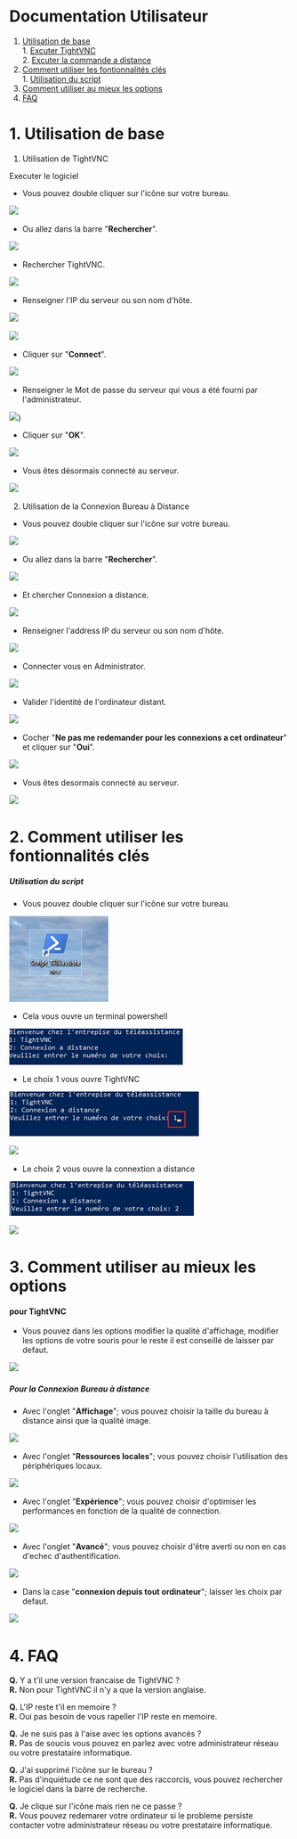 # Documentation Utilisateur

1. [Utilisation de base](#1-utilisation-de-base) \
            1. [Excuter TightVNC](#utilisation-de-tightvnc) \
            2. [Excuter la commande a distance](#utilisation-du-script)
3. [Comment utiliser les fontionnalités clés](#2-comment-utiliser-les-fontionnalités-clés) \
            1. [Utilisation du script](#utilisation-du-script)
4. [Comment utiliser au mieux les options](#3-comment-utiliser-au-mieux-les-options)
5. [FAQ](#4-faq)
            

# 1. Utilisation de base

1. Utilisation de TightVNC


 Executer le logiciel

  * Vous pouvez double cliquer sur l'icône sur votre bureau.

![](https://github.com/WildCodeSchool/TSSR-2409-JAUNE-P1-G4-Teleassistance/blob/main/image/Install_TightVNC_Cient/Capture%20d'%C3%A9cran%202024-10-17%20112704.png)

  * Ou allez dans la barre "**Rechercher**".
   
![](https://github.com/WildCodeSchool/TSSR-2409-JAUNE-P1-G4-Teleassistance/blob/main/image/Install_TightVNC_Cient/Capture%20d'%C3%A9cran%202024-10-17%20114233.png)

  * Rechercher TightVNC.

![](https://github.com/WildCodeSchool/TSSR-2409-JAUNE-P1-G4-Teleassistance/blob/main/image/Install_TightVNC_Cient/Capture%20d'%C3%A9cran%202024-10-17%20114255.png)

  * Renseigner l'IP du serveur ou son nom d'hôte.

![](https://github.com/WildCodeSchool/TSSR-2409-JAUNE-P1-G4-Teleassistance/blob/main/image/Install_TightVNC_Cient/Capture%20d'%C3%A9cran%202024-10-16%20142619.png)

![](https://github.com/WildCodeSchool/TSSR-2409-JAUNE-P1-G4-Teleassistance/blob/main/image/Install_TightVNC_Cient/Capture%20d'%C3%A9cran%202024-10-16%20160917.png)

  * Cliquer sur "**Connect**".

![](https://github.com/WildCodeSchool/TSSR-2409-JAUNE-P1-G4-Teleassistance/blob/main/image/Install_TightVNC_Cient/Capture%20d'%C3%A9cran%202024-10-16%20160926.png)

  * Renseigner le Mot de passe du serveur qui vous a été fourni par l'administrateur.

![](https://github.com/WildCodeSchool/TSSR-2409-JAUNE-P1-G4-Teleassistance/blob/main/image/Install_TightVNC_Cient/Capture%20d'%C3%A9cran%202024-10-16%20160939.png))

  * Cliquer sur "**OK**".

![](https://github.com/WildCodeSchool/TSSR-2409-JAUNE-P1-G4-Teleassistance/blob/main/image/Install_TightVNC_Cient/Capture%20d'%C3%A9cran%202024-10-16%20160953.png)

  * Vous êtes désormais connecté au serveur.

![](https://github.com/WildCodeSchool/TSSR-2409-JAUNE-P1-G4-Teleassistance/blob/main/image/Install_TightVNC_Cient/Capture%20d'%C3%A9cran%202024-10-16%20161056.png)


2. Utilisation de la Connexion Bureau à Distance


  * Vous pouvez double cliquer sur l'icône sur votre bureau.

![](https://github.com/WildCodeSchool/TSSR-2409-JAUNE-P1-G4-Teleassistance/blob/main/image/Install_TightVNC_Cient/Capture%20d'%C3%A9cran%202024-10-17%20112659.png)

  * Ou allez dans la barre "**Rechercher**".
  
![](https://github.com/WildCodeSchool/TSSR-2409-JAUNE-P1-G4-Teleassistance/blob/main/image/Install_TightVNC_Cient/Capture%20d'%C3%A9cran%202024-10-16%20163025.png)

  * Et chercher Connexion a distance.

![](https://github.com/WildCodeSchool/TSSR-2409-JAUNE-P1-G4-Teleassistance/blob/main/image/Install_TightVNC_Cient/Capture%20d'%C3%A9cran%202024-10-16%20163050.png)

  * Renseigner l'address IP du serveur ou son nom d'hôte.

![](https://github.com/WildCodeSchool/TSSR-2409-JAUNE-P1-G4-Teleassistance/blob/main/image/Install_TightVNC_Cient/Capture%20d'%C3%A9cran%202024-10-16%20153359.png)

  * Connecter vous en Administrator.

![](https://github.com/WildCodeSchool/TSSR-2409-JAUNE-P1-G4-Teleassistance/blob/main/image/Install_TightVNC_Cient/Capture%20d'%C3%A9cran%202024-10-16%20163652.png)

  * Valider l'identité de l'ordinateur distant.

![](https://github.com/WildCodeSchool/TSSR-2409-JAUNE-P1-G4-Teleassistance/blob/main/image/Install_TightVNC_Cient/Capture%20d'%C3%A9cran%202024-10-16%20155734.png)

  * Cocher "**Ne pas me redemander pour les connexions a cet ordinateur**" et cliquer sur "**Oui**".

![](https://github.com/WildCodeSchool/TSSR-2409-JAUNE-P1-G4-Teleassistance/blob/main/image/Install_TightVNC_Cient/Capture%20d'%C3%A9cran%202024-10-16%20155727.png)

  * Vous êtes desormais connecté au serveur.

![](https://github.com/WildCodeSchool/TSSR-2409-JAUNE-P1-G4-Teleassistance/blob/main/image/Install_TightVNC_Cient/Capture%20d'%C3%A9cran%202024-10-16%20155542.png)


# 2. Comment utiliser les fontionnalités clés

##### Utilisation du script

  * Vous pouvez double cliquer sur l'icône sur votre bureau.

![](https://github.com/WildCodeSchool/TSSR-2409-JAUNE-P1-G4-Teleassistance/blob/main/image/image.png)

* Cela vous ouvre un terminal powershell

![](https://github.com/WildCodeSchool/TSSR-2409-JAUNE-P1-G4-Teleassistance/blob/main/image/Install_TightVNC_Cient/image3.png)

* Le choix 1 vous ouvre TightVNC

![](https://github.com/WildCodeSchool/TSSR-2409-JAUNE-P1-G4-Teleassistance/blob/main/image/Install_TightVNC_Cient/image4.png)


![](https://github.com/WildCodeSchool/TSSR-2409-JAUNE-P1-G4-Teleassistance/blob/main/image/Install_TightVNC_Cient/Capture%20d'%C3%A9cran%202024-10-16%20142619.png)

* Le choix 2 vous ouvre la connextion a distance 

![](https://github.com/WildCodeSchool/TSSR-2409-JAUNE-P1-G4-Teleassistance/blob/main/image/Install_TightVNC_Cient/image5.png)


![](https://github.com/WildCodeSchool/TSSR-2409-JAUNE-P1-G4-Teleassistance/blob/main/image/Install_TightVNC_Cient/Capture%20d'%C3%A9cran%202024-10-16%20153359.png)


# 3. Comment utiliser au mieux les options

#### pour TightVNC

* Vous pouvez dans les options modifier la qualité d'affichage, modifier les options de votre souris
  pour le reste il est conseillé de laisser par defaut.
  
![](https://github.com/WildCodeSchool/TSSR-2409-JAUNE-P1-G4-Teleassistance/blob/main/image/Install_TightVNC_Cient/Capture%20d'%C3%A9cran%202024-10-17%20093917.png)


##### Pour la Connexion Bureau à distance


* Avec l'onglet "**Affichage**"; vous pouvez choisir la taille du bureau à distance ainsi que la qualité image.

![](https://github.com/WildCodeSchool/TSSR-2409-JAUNE-P1-G4-Teleassistance/blob/main/image/Install_TightVNC_Cient/Capture%20d'%C3%A9cran%202024-10-17%20094006.png)

* Avec l'onglet "**Ressources locales**"; vous pouvez choisir l'utilisation des périphériques locaux. 

![](https://github.com/WildCodeSchool/TSSR-2409-JAUNE-P1-G4-Teleassistance/blob/main/image/Install_TightVNC_Cient/Capture%20d'%C3%A9cran%202024-10-17%20094015.png)

* Avec l'onglet "**Expérience**"; vous pouvez choisir d'optimiser les performances en fonction de la qualité de connection. 

![](https://github.com/WildCodeSchool/TSSR-2409-JAUNE-P1-G4-Teleassistance/blob/main/image/Install_TightVNC_Cient/Capture%20d'%C3%A9cran%202024-10-17%20094025.png)

* Avec l'onglet "**Avancé**"; vous pouvez choisir d'être averti ou non en cas d'echec d'authentification.

![](https://github.com/WildCodeSchool/TSSR-2409-JAUNE-P1-G4-Teleassistance/blob/main/image/Install_TightVNC_Cient/Capture%20d'%C3%A9cran%202024-10-17%20094033.png)

* Dans la case "**connexion depuis tout ordinateur**"; laisser les choix par defaut.

![](https://github.com/WildCodeSchool/TSSR-2409-JAUNE-P1-G4-Teleassistance/blob/main/image/Install_TightVNC_Cient/Capture%20d'%C3%A9cran%202024-10-17%20102635.png)


# 4. FAQ

**Q.** Y a t'il une version francaise de TightVNC ? \
**R.** Non pour TightVNC il n'y a que la version anglaise.

**Q.** L'IP reste t'il en memoire ? \
**R.** Oui pas besoin de vous rapeller l'IP reste en memoire.

**Q.** Je ne suis pas à l'aise avec les options avancés ? \
**R.** Pas de soucis vous pouvez en parlez avec votre administrateur réseau ou votre prestataire informatique. 

**Q.** J'ai supprimé l'icône sur le bureau ? \
**R.** Pas d'inquiétude ce ne sont que des raccorcis, vous pouvez rechercher le logiciel dans la barre de recherche.

**Q.** Je clique sur l'icône mais rien ne ce passe ? \
**R.** Vous pouvez redemarer votre ordinateur si le probleme persiste contacter votre administrateur réseau ou votre prestataire informatique.
